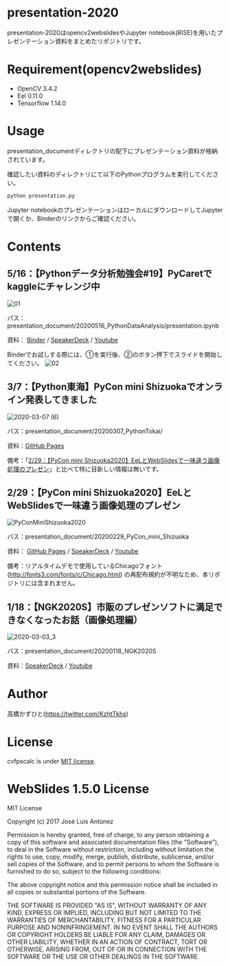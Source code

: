 # presentation-2020
 presentation-2020はopencv2webslidesやJupyter notebook(RISE)を用いたプレゼンテーション資料をまとめたリポジトリです。

# Requirement(opencv2webslides)
 
* OpenCV 3.4.2
* Eel 0.11.0
* Tensorflow 1.14.0
 
# Usage
 
presentation_documentディレクトリの配下にプレゼンテーション資料が格納されています。

確認したい資料のディレクトリにて以下のPythonプログラムを実行してください。
 
```bash
python presentation.py
```

Jupyter notebookのプレゼンテーションはローカルにダウンロードしてJupyterで開くか、Binderのリンクからご確認ください。

# Contents
## 5/16：【Pythonデータ分析勉強会#19】PyCaretでkaggleにチャレンジ中 
![01](https://user-images.githubusercontent.com/37477845/82119300-33611b00-97b8-11ea-80d2-227ea98af64f.jpg)

パス：presentation_document/20200516_PythonDataAnalysis/presentation.ipynb

資料： [Binder](https://mybinder.org/v2/gh/Kazuhito00/presentation-2020/master?filepath=presentation_document/20200516_PythonDataAnalysis/presentation.ipynb) / [SpeakerDeck](https://speakerdeck.com/kazuhitotakahashi/pythondataanalysis-number-19-pycaret) / [Youtube](https://youtu.be/A68MpmaLyr0)

Binderでお試しする際には、①を実行後、②のボタン押下でスライドを開始してください。
![02](https://user-images.githubusercontent.com/37477845/82120221-8b4f5000-97bf-11ea-9137-20a12472ca26.jpg)

## 3/7：【Python東海】PyCon mini Shizuokaでオンライン発表してきました
![2020-03-07 (6)](https://user-images.githubusercontent.com/37477845/76138364-874dd600-608a-11ea-9187-65ea5252c2d8.png)

パス：presentation_document/20200307_PythonTokai/

資料：[GitHub Pages](https://kazuhito00.github.io/presentation-2020/presentation_document/20200307_PythonTokai/webslides/index.html#slide=2)

備考：「[2/29：【PyCon mini Shizuoka2020】EeLとWebSlidesで一味違う画像処理のプレゼン](https://github.com/Kazuhito00/presentation-2020#229pycon-mini-shizuoka2020eel%E3%81%A8webslides%E3%81%A7%E4%B8%80%E5%91%B3%E9%81%95%E3%81%86%E7%94%BB%E5%83%8F%E5%87%A6%E7%90%86%E3%81%AE%E3%83%97%E3%83%AC%E3%82%BC%E3%83%B3)」と比べて特に目新しい情報は無いです。


## 2/29：【PyCon mini Shizuoka2020】EeLとWebSlidesで一味違う画像処理のプレゼン
![PyConMiniShizuoka2020](https://user-images.githubusercontent.com/37477845/75611121-fc854c80-5b5a-11ea-9c6e-85314378d088.png)

パス：presentation_document/20200229_PyCon_mini_Shizuoka

資料： [GitHub Pages](https://kazuhito00.github.io/presentation-2020/presentation_document/20200229_PyCon_mini_Shizuoka/webslides/index.html) / [SpeakerDeck](https://speakerdeck.com/kazuhitotakahashi/pyconminishizuoka2020-opencv-eel-presantation) / [Youtube](https://youtu.be/k-ydSlxC_Zg)

備考：リアルタイムデモで使用しているChicagoフォント(http://fonts3.com/fonts/c/Chicago.html) の再配布規約が不明なため、本リポジトリには含まれません。


## 1/18：【NGK2020S】市販のプレゼンソフトに満足できなくなったお話（画像処理編）
![2020-03-03_3](https://user-images.githubusercontent.com/37477845/75695187-09d24080-5ced-11ea-9f4c-8a754b33b997.png)

パス：presentation_document/20200118_NGK2020S

資料：[SpeakerDeck](https://speakerdeck.com/kazuhitotakahashi/ngk2020s-image-processing-presentation) / [Youtube](https://youtu.be/yNpvhuMLjgg)


# Author
高橋かずひと(https://twitter.com/KzhtTkhs)
 
# License 
cvfpscalc is under [MIT license](https://en.wikipedia.org/wiki/MIT_License).

# WebSlides 1.5.0 License 
MIT License

Copyright (c) 2017 José Luis Antúnez

Permission is hereby granted, free of charge, to any person obtaining a copy
of this software and associated documentation files (the "Software"), to deal
in the Software without restriction, including without limitation the rights
to use, copy, modify, merge, publish, distribute, sublicense, and/or sell
copies of the Software, and to permit persons to whom the Software is
furnished to do so, subject to the following conditions:

The above copyright notice and this permission notice shall be included in all
copies or substantial portions of the Software.

THE SOFTWARE IS PROVIDED "AS IS", WITHOUT WARRANTY OF ANY KIND, EXPRESS OR
IMPLIED, INCLUDING BUT NOT LIMITED TO THE WARRANTIES OF MERCHANTABILITY,
FITNESS FOR A PARTICULAR PURPOSE AND NONINFRINGEMENT. IN NO EVENT SHALL THE
AUTHORS OR COPYRIGHT HOLDERS BE LIABLE FOR ANY CLAIM, DAMAGES OR OTHER
LIABILITY, WHETHER IN AN ACTION OF CONTRACT, TORT OR OTHERWISE, ARISING FROM,
OUT OF OR IN CONNECTION WITH THE SOFTWARE OR THE USE OR OTHER DEALINGS IN THE
SOFTWARE.
